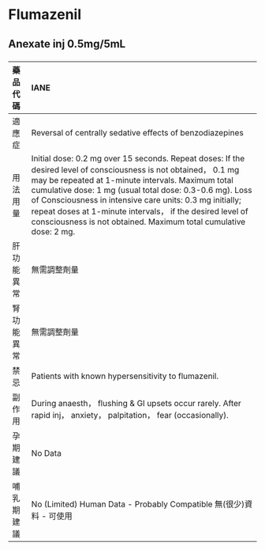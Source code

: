 # Flumazenil

## Anexate inj 0.5mg/5mL

##### 

| 藥品代碼   | IANE                                                                                                                                                                                                                                                                                                                                                                                                                            |
|:-----------|:--------------------------------------------------------------------------------------------------------------------------------------------------------------------------------------------------------------------------------------------------------------------------------------------------------------------------------------------------------------------------------------------------------------------------------|
| 適應症     | Reversal of centrally sedative effects of benzodiazepines                                                                                                                                                                                                                                                                                                                                                                       |
| 用法用量   | Initial dose: 0.2 mg over 15 seconds. Repeat doses: If the desired level of consciousness is not obtained， 0.1 mg may be repeated at 1-minute intervals. Maximum total cumulative dose: 1 mg (usual total dose: 0.3-0.6 mg). Loss of Consciousness in intensive care units: 0.3 mg initially; repeat doses at 1-minute intervals， if the desired level of consciousness is not obtained. Maximum total cumulative dose: 2 mg. |
| 肝功能異常 | 無需調整劑量                                                                                                                                                                                                                                                                                                                                                                                                                    |
| 腎功能異常 | 無需調整劑量                                                                                                                                                                                                                                                                                                                                                                                                                    |
| 禁忌       | Patients with known hypersensitivity to flumazenil.                                                                                                                                                                                                                                                                                                                                                                             |
| 副作用     | During anaesth， flushing & GI upsets occur rarely. After rapid inj， anxiety， palpitation， fear (occasionally).                                                                                                                                                                                                                                                                                                              |
| 孕期建議   | No Data                                                                                                                                                                                                                                                                                                                                                                                                                         |
| 哺乳期建議 | No (Limited) Human Data - Probably Compatible 無(很少)資料 - 可使用                                                                                                                                                                                                                                                                                                                                                             |

